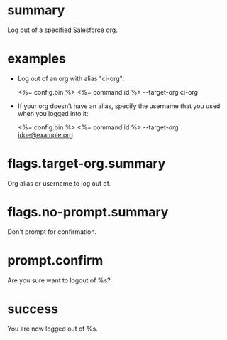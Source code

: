 # summary

Log out of a specified Salesforce org.

# examples

- Log out of an org with alias "ci-org":

  <%= config.bin %> <%= command.id %> --target-org ci-org

- If your org doesn’t have an alias, specify the username that you used when you logged into it:

  <%= config.bin %> <%= command.id %> --target-org jdoe@example.org

# flags.target-org.summary

Org alias or username to log out of.

# flags.no-prompt.summary

Don't prompt for confirmation.

# prompt.confirm

Are you sure want to logout of %s?

# success

You are now logged out of %s.
